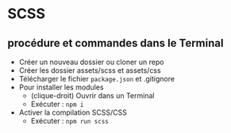 # SCSS
## procédure et commandes dans le Terminal
- Créer un nouveau dossier ou cloner un repo
- Créer les dossier assets/scss et assets/css
- Télécharger le fichier `package.json` et .gitignore
- Pour installer les modules
  - (clique-droit) Ouvrir dans un Terminal
  - Exécuter : `npm i`
- Activer la compilation SCSS/CSS
  - Exécuter : `npm run scss`
